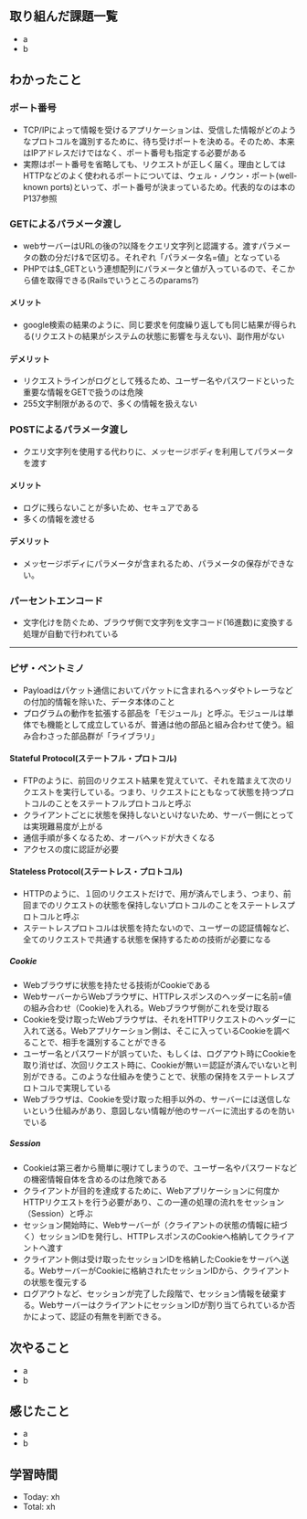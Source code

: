 ## 取り組んだ課題一覧
- a
- b
## わかったこと
### ポート番号
- TCP/IPによって情報を受けるアプリケーションは、受信した情報がどのようなプロトコルを識別するために、待ち受けポートを決める。そのため、本来はIPアドレスだけではなく、ポート番号も指定する必要がある
- 実際はポート番号を省略しても、リクエストが正しく届く。理由としてはHTTPなどのよく使われるポートについては、ウェル・ノウン・ポート(well-known ports)といって、ポート番号が決まっているため。代表的なのは本のP137参照
### GETによるパラメータ渡し
- webサーバーはURLの後の?以降をクエリ文字列と認識する。渡すパラメータの数の分だけ&で区切る。それぞれ「パラメータ名=値」となっている
- PHPでは$_GETという連想配列にパラメータと値が入っているので、そこから値を取得できる(Railsでいうところのparams?)
#### メリット
- google検索の結果のように、同じ要求を何度繰り返しても同じ結果が得られる(リクエストの結果がシステムの状態に影響を与えない)、副作用がない
#### デメリット
- リクエストラインがログとして残るため、ユーザー名やパスワードといった重要な情報をGETで扱うのは危険
- 255文字制限があるので、多くの情報を扱えない
### POSTによるパラメータ渡し
- クエリ文字列を使用する代わりに、メッセージボディを利用してパラメータを渡す
#### メリット
- ログに残らないことが多いため、セキュアである
- 多くの情報を渡せる
#### デメリット
- メッセージボディにパラメータが含まれるため、パラメータの保存ができない。
### パーセントエンコード
- 文字化けを防ぐため、ブラウザ側で文字列を文字コード(16進数)に変換する処理が自動で行われている
***
### ピザ・ペントミノ
- Payloadはパケット通信においてパケットに含まれるヘッダやトレーラなどの付加的情報を除いた、データ本体のこと
- プログラムの動作を拡張する部品を「モジュール」と呼ぶ。モジュールは単体でも機能として成立しているが、普通は他の部品と組み合わせて使う。組み合わさった部品群が「ライブラリ」
#### Stateful Protocol(ステートフル・プロトコル)
- FTPのように、前回のリクエスト結果を覚えていて、それを踏まえて次のリクエストを実行している。つまり、リクエストにともなって状態を持つプロトコルのことをステートフルプロトコルと呼ぶ
- クライアントごとに状態を保持しないといけないため、サーバー側にとっては実現難易度が上がる
- 通信手順が多くなるため、オーバヘッドが大きくなる
- アクセスの度に認証が必要
#### Stateless Protocol(ステートレス・プロトコル)
- HTTPのように、１回のリクエストだけで、用が済んでしまう、つまり、前回までのリクエストの状態を保持しないプロトコルのことをステートレスプロトコルと呼ぶ
- ステートレスプロトコルは状態を持たないので、ユーザーの認証情報など、全てのリクエストで共通する状態を保持するための技術が必要になる
##### Cookie
- Webブラウザに状態を持たせる技術がCookieである
- WebサーバーからWebブラウザに、HTTPレスポンスのヘッダーに名前=値の組み合わせ（Cookie)を入れる。Webブラウザ側がこれを受け取る
- Cookieを受け取ったWebブラウザは、それをHTTPリクエストのヘッダーに入れて送る。Webアプリケーション側は、そこに入っているCookieを調べることで、相手を識別することができる
- ユーザー名とパスワードが誤っていた、もしくは、ログアウト時にCookieを取り消せば、次回リクエスト時に、Cookieが無い＝認証が済んでいないと判別ができる。このような仕組みを使うことで、状態の保持をステートレスプロトコルで実現している
- Webブラウザは、Cookieを受け取った相手以外の、サーバーには送信しないという仕組みがあり、意図しない情報が他のサーバーに流出するのを防いでいる
##### Session
- Cookieは第三者から簡単に覗けてしまうので、ユーザー名やパスワードなどの機密情報自体を含めるのは危険である
- クライアントが目的を達成するために、Webアプリケーションに何度かHTTPリクエストを行う必要があり、この一連の処理の流れをセッション（Session）と呼ぶ
- セッション開始時に、Webサーバーが（クライアントの状態の情報に紐づく）セッションIDを発行し、HTTPレスポンスのCookieへ格納してクライアントへ渡す
- クライアント側は受け取ったセッションIDを格納したCookieをサーバへ送る。WebサーバーがCookieに格納されたセッションIDから、クライアントの状態を復元する
- ログアウトなど、セッションが完了した段階で、セッション情報を破棄する。WebサーバーはクライアントにセッションIDが割り当てられているか否かによって、認証の有無を判断できる。
## 次やること
- a
- b
## 感じたこと
- a
- b
## 学習時間
- Today: xh
- Total: xh
